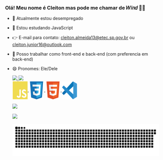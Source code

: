 ### Olá! Meu nome é Cleiton mas pode me chamar de 𝑊𝑖𝑛𝑑 💨💨

- 🔭 Atualmente estou desempregado
- 🌱 Estou estudando JavaScript
- 👉 E-mail para contato: cleiton.almeida13@etec.sp.gov.br ou cleiton.junior16@outlook.com
- 🤔 Posso trabalhar como front-end e back-end (com preferencia em back-end)
- 😄 Pronomes: Ele/Dele

    <div>
    <a href="https://beacons.ai/Cleiton-Almeida">
    <img height="150cm" src="https://github-readme-stats.vercel.app/api?username=Cleiton-Almeida&show_icons=true&theme=dark&inclube_all_commits=true&count_private=true">
    <img height="150cm" src="https://github-readme-stats.vercel.app/api/top-langs/?username=Cleiton-Almeida&1layout=compact&1langs_count=16&theme=dark">
       
  
    <div>

  <img align="center" alt="Wind-JS" height="60" width="50" src="https://raw.githubusercontent.com/devicons/devicon/master/icons/javascript/javascript-plain.svg">
  <img align="center" alt="Wind-CSS" height="60" width="50" src="https://raw.githubusercontent.com/devicons/devicon/master/icons/css3/css3-original.svg">
  <img align="center" alt="Wind-HTML5" height="60" width="50" src="https://raw.githubusercontent.com/devicons/devicon/master/icons/html5/html5-original.svg">
  <img align="center" alt="Wind-VSC1" height="60" width="50" src="https://raw.githubusercontent.com/devicons/devicon/master/icons/vscode/vscode-original.svg">
      
 
  <a href="https://www.instagram.com/____cleitonow____/" target="_blank"><img src="https://img.shields.io/badge/-Instagram-%23E4405F?style-for-the-badge%logo=instagramlogoColor=white"
  target="_blank"></a>
  
    <div>
  
   <a href="https://twitter.com/__cleitonow__" target="_blank"><img src="https://img.shields.io/badge/Twitter-1DA1F2?style-for-the-badge&logo=twitter&logoColor=white"
  targe="_blank"></a>
  
    
  ![Snake animation](https://github.com/Cleiton-Almeida/Cleiton-Almeida/blob/output/github-contribution-grid-snake.svg)
